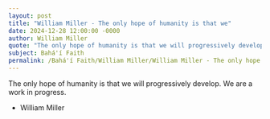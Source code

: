 ```yaml
---
layout: post
title: "William Miller - The only hope of humanity is that we"
date: 2024-12-28 12:00:00 -0000
author: William Miller
quote: "The only hope of humanity is that we will progressively develop. We are a work in progress."
subject: Bahá'í Faith
permalink: /Bahá'í Faith/William Miller/William Miller - The only hope of humanity is that we
---
```


The only hope of humanity is that we will progressively develop. We are a work in progress.

- William Miller
